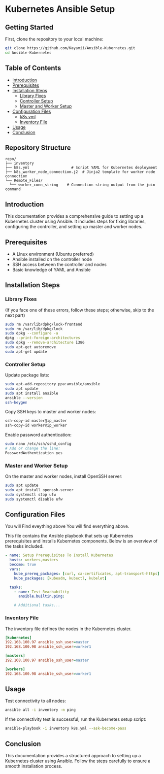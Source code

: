 # Kubernetes Ansible Setup
## Getting Started

First, clone the repository to your local machine:

```bash
git clone https://github.com/Kayamii/Ansible-Kubernetes.git
cd Ansible-Kubernetes
```
## Table of Contents
- [Introduction](#introduction)
- [Prerequisites](#prerequisites)
- [Installation Steps](#installation-steps)
  - [Library Fixes](#library-fixes)
  - [Controller Setup](#controller-setup)
  - [Master and Worker Setup](#master-and-worker-setup)
- [Configuration Files](#configuration-files)
  - [k8s.yml](#k8syml)
  - [Inventory File](#inventory-file)
- [Usage](#usage)
- [Conclusion](#conclusion)

## Repository Structure

```plaintext
repo/
├── inventory
├── k8s.yml                   # Script YAML for Kubernetes deployment
├── k8s_worker_node_connection.j2  # Jinja2 template for worker node connection
└── Remote_Files/
  └── worker_conn_string    # Connection string output from the join command
```

## Introduction
This documentation provides a comprehensive guide to setting up a Kubernetes cluster using Ansible. It includes steps for fixing libraries, configuring the controller, and setting up master and worker nodes.

## Prerequisites
- A Linux environment (Ubuntu preferred)
- Ansible installed on the controller node
- SSH access between the controller and nodes
- Basic knowledge of YAML and Ansible

## Installation Steps

### Library Fixes
(If you face one of these errors, follow these steps; otherwise, skip to the next part)

```bash
sudo rm /var/lib/dpkg/lock-frontend
sudo rm /var/lib/dpkg/lock
sudo dpkg --configure -a
dpkg --print-foreign-architectures
sudo dpkg --remove-architecture i386
sudo apt-get autoremove
sudo apt-get update
```

### Controller Setup
Update package lists:

```bash
sudo apt-add-repository ppa:ansible/ansible
sudo apt update
sudo apt install ansible
ansible --version
ssh-keygen
```

Copy SSH keys to master and worker nodes:

```bash
ssh-copy-id master@ip_master
ssh-copy-id worker@ip_worker
```

Enable password authentication:

```bash
sudo nano /etc/ssh/sshd_config
# Add or change the line:
PasswordAuthentication yes
```

### Master and Worker Setup
On the master and worker nodes, install OpenSSH server:

```bash
sudo apt update
sudo apt install openssh-server
sudo systemctl stop ufw
sudo systemctl disable ufw
```

## Configuration Files
You will Find eveything above
You will find everything above.

This file contains the Ansible playbook that sets up Kubernetes prerequisites and installs Kubernetes components. Below is an overview of the tasks included.

```yaml
- name: Setup Prerequisites To Install Kubernetes
  hosts: workers,masters
  become: true
  vars:
    kube_prereq_packages: [curl, ca-certificates, apt-transport-https]
    kube_packages: [kubeadm, kubectl, kubelet]

  tasks:
    - name: Test Reachability
      ansible.builtin.ping:

    # Additional tasks...
```

### Inventory File
The inventory file defines the nodes in the Kubernetes cluster.

```ini
[kubernetes]
192.168.100.97 ansible_ssh_user=master
192.168.100.98 ansible_ssh_user=worker1

[masters]
192.168.100.97 ansible_ssh_user=master

[workers]
192.168.100.98 ansible_ssh_user=worker1
```

## Usage
Test connectivity to all nodes:

```bash
ansible all -i inventory -m ping 
```

If the connectivity test is successful, run the Kubernetes setup script:

```bash
ansible-playbook -i inventory k8s.yml --ask-become-pass
```

## Conclusion
This documentation provides a structured approach to setting up a Kubernetes cluster using Ansible. Follow the steps carefully to ensure a smooth installation process.
